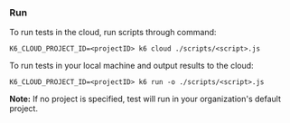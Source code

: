 ### Run

To run tests in the cloud, run scripts through command:
```
K6_CLOUD_PROJECT_ID=<projectID> k6 cloud ./scripts/<script>.js
```

To run tests in your local machine and output results to the cloud:
```
K6_CLOUD_PROJECT_ID=<projectID> k6 run -o ./scripts/<script>.js
```

**Note:** If no project is specified, test will run in your organization's default project.
